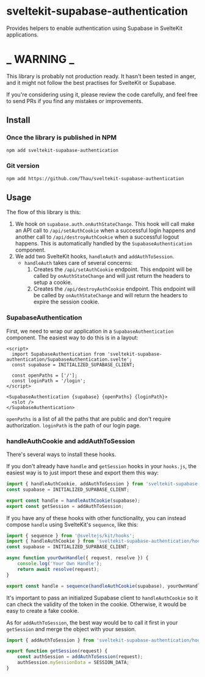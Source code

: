 # sveltekit-supabase-authentication

Provides helpers to enable authentication using Supabase in SvelteKit applications.

# **_ WARNING _**

This library is probably not production ready. It hasn't been tested in anger, and it might not follow the best
practises for SvelteKit or Supabase.

If you're considering using it, please review the code carefully, and feel free to send PRs if you find any mistakes or
improvements.

## Install

### Once the library is published in NPM

```bash
npm add sveltekit-supabase-authentication
```

### Git version

```bash
npm add https://github.com/Thau/sveltekit-supabase-authentication
```

## Usage

The flow of this library is this:

1. We hook on `supabase.auth.onAuthStateChange`. This hook will call make an API call to `/api/setAuthCookie` when a
   successful login happens and another call to `/api/destroyAuthCookie` when a successful logout happens. This is
   automatically handled by the `SupabaseAuthentication` component.
2. We add two SvelteKit hooks, `handleAuth` and `addAuthToSession`.
   - `handleAuth` takes care of several concerns:
     1. Creates the `/api/setAuthCookie` endpoint. This endpoint will be called by `onAuthStateChange` and will just
        return the headers to setup a cookie.
     2. Creates the `/api/destroyAuthCookie` endpoint. This endpoint will be called by `onAuthStateChange` and will
        return the headers to expire the session cookie.

### SupabaseAuthentication

First, we need to wrap our application in a `SupabaseAuthentication` component. The easiest way to do this is in a
layout:

```sveltehtml
<script>
  import SupabaseAuthentication from 'sveltekit-supabase-authentication/SupabaseAuthentication.svelte';
  const supabase = INITIALIZED_SUPABASE_CLIENT;

  const openPaths = ['/'];
  const loginPath = '/login';
</script>

<SupabaseAuthentication {supabase} {openPaths} {loginPath}>
  <slot />
</SupabaseAuthentication>
```

`openPaths` is a list of all the paths that are public and don't require authorization.
`loginPath` is the path of our login page.

### handleAuthCookie and addAuthToSession

There's several ways to install these hooks.

If you don't already have `handle` and `getSession` hooks in your `hooks.js`, the easiest way is to just import these
and export them this way:

```typescript
import { handleAuthCookie, addAuthToSession } from 'sveltekit-supabase-authentication/hooks';
const supabase = INITIALIZED_SUPABASE_CLIENT;

export const handle = handleAuthCookie(supabase);
export const getSession = addAuthToSession;
```

If you have any of these hooks with other functionality, you can instead compose `handle` using SvelteKit's `sequence`,
like this:

```typescript
import { sequence } from '@sveltejs/kit/hooks';
import { handleAuthCookie } from 'sveltekit-supabase-authentication/hooks';
const supabase = INITIALIZED_SUPABASE_CLIENT;

async function yourOwnHandle({ request, resolve }) {
	console.log('Your Own Handle');
	return await resolve(request);
}

export const handle = sequence(handleAuthCookie(supabase), yourOwnHandle);
```

It's important to pass an initialized Supabase client to `handleAuthCookie` so it can check the validity of the token in
the cookie. Otherwise, it would be easy to create a fake cookie.

As for `addAuthToSession`, the best way would be to call it first in your `getSession` and merge the object with your
session.

```typescript
import { addAuthToSession } from 'sveltekit-supabase-authentication/hooks';

export function getSession(request) {
	const authSession = addAuthToSession(request);
	authSession.mySessionData = SESSION_DATA;
}
```
